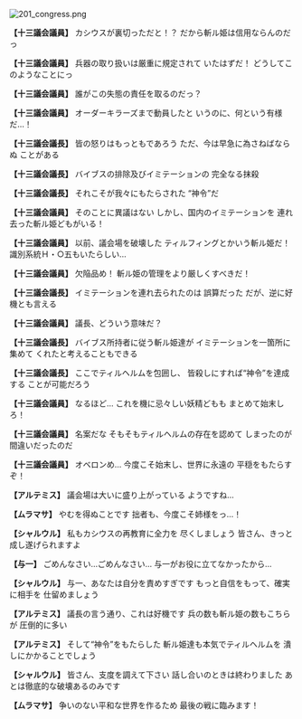 
![201_congress.png](../images/backgrounds/201_congress.png)

**【十三議会議員】**
カシウスが裏切っただと！？
だから斬ル姫は信用ならんのだっ

**【十三議会議員】**
兵器の取り扱いは厳重に規定されて
いたはずだ！
どうしてこのようなことにっ

**【十三議会議員】**
誰がこの失態の責任を取るのだっ？

**【十三議会議員】**
オーダーキラーズまで動員したと
いうのに、何という有様だ…！

**【十三議会議長】**
皆の怒りはもっともであろう
ただ、今は早急に為さねばならぬ
ことがある

**【十三議会議長】**
バイブスの排除及びイミテーションの
完全なる抹殺

**【十三議会議長】**
それこそが我々にもたらされた
“神令”だ

**【十三議会議員】**
そのことに異議はない
しかし、国内のイミテーションを
連れ去った斬ル姫どもがいる！

**【十三議会議員】**
以前、議会場を破壊した
ティルフィングとかいう斬ル姫だ！
識別系統Ｈ・○五もいたらしい…

**【十三議会議員】**
欠陥品め！
斬ル姫の管理をより厳しくすべきだ！

**【十三議会議長】**
イミテーションを連れ去られたのは
誤算だった
だが、逆に好機とも言える

**【十三議会議員】**
議長、どういう意味だ？

**【十三議会議長】**
バイブス所持者に従う斬ル姫達が
イミテーションを一箇所に集めて
くれたと考えることもできる

**【十三議会議長】**
ここでティルヘルムを包囲し、
皆殺しにすれば“神令”を達成する
ことが可能だろう

**【十三議会議員】**
なるほど…
これを機に忌々しい妖精どもも
まとめて始末しろ！

**【十三議会議員】**
名案だな
そもそもティルヘルムの存在を認めて
しまったのが間違いだったのだ

**【十三議会議員】**
オベロンめ…
今度こそ始末し、世界に永遠の
平穏をもたらすぞ！

**【アルテミス】**
議会場は大いに盛り上がっている
ようですね…

**【ムラマサ】**
やむを得ぬことです
拙者も、今度こそ姉様をっ…！

**【シャルウル】**
私もカシウスの再教育に全力を
尽くしましょう
皆さん、きっと成し遂げられますよ

**【与一】**
ごめんなさい…ごめんなさい…
与一がお役に立てなかったから…

**【シャルウル】**
与一、あなたは自分を責めすぎです
もっと自信をもって、確実に相手を
仕留めましょう

**【アルテミス】**
議長の言う通り、これは好機です
兵の数も斬ル姫の数もこちらが
圧倒的に多い

**【アルテミス】**
そして“神令”をもたらした
斬ル姫達も本気でティルヘルムを
潰しにかかることでしょう

**【シャルウル】**
皆さん、支度を調えて下さい
話し合いのときは終わりました
あとは徹底的な破壊あるのみです

**【ムラマサ】**
争いのない平和な世界を作るため
最後の戦に臨みます！